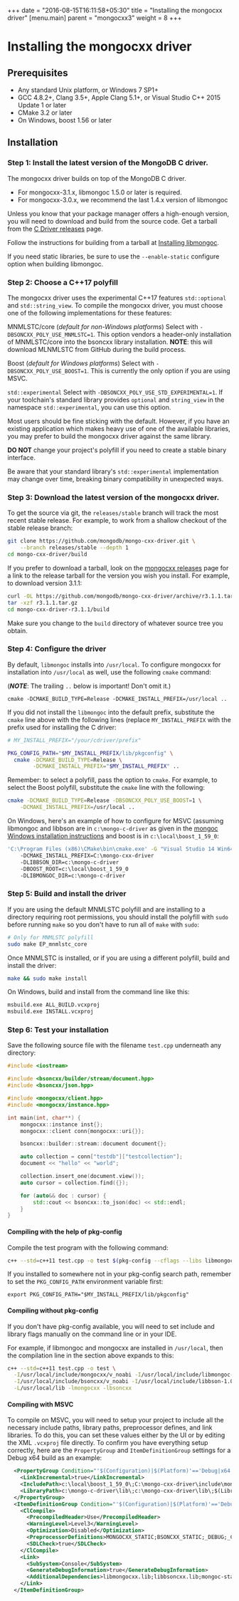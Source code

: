 +++
date = "2016-08-15T16:11:58+05:30"
title = "Installing the mongocxx driver"
[menu.main]
  parent = "mongocxx3"
  weight = 8
+++

# Installing the mongocxx driver

## Prerequisites

- Any standard Unix platform, or Windows 7 SP1+
- GCC 4.8.2+, Clang 3.5+, Apple Clang 5.1+, or Visual Studio C++ 2015
  Update 1 or later
- CMake 3.2 or later
- On Windows, boost 1.56 or later

## Installation

### Step 1: Install the latest version of the MongoDB C driver.

The mongocxx driver builds on top of the MongoDB C driver.

* For mongocxx-3.1.x, libmongoc 1.5.0 or later is required.
* For mongocxx-3.0.x, we recommend the last 1.4.x version of libmongoc

Unless you know that your package manager offers a high-enough version, you
will need to download and build from the source code. Get a tarball from
the [C Driver releases](https://github.com/mongodb/mongo-c-driver/releases)
page.

Follow the instructions for building from a tarball at
[Installing libmongoc](http://mongoc.org/libmongoc/current/installing.html).

If you need static libraries, be sure to use the `--enable-static`
configure option when building libmongoc.

### Step 2: Choose a C++17 polyfill

The mongocxx driver uses the experimental C++17 features
`std::optional` and `std::string_view`. To compile
the mongocxx driver, you must choose one of the following
implementations for these features:

   MNMLSTC/core (*default for non-Windows platforms*)
     Select with `-DBSONCXX_POLY_USE_MNMLSTC=1`. This option vendors a
     header-only installation of MNMLSTC/core into the bsoncxx library
     installation.  **NOTE**: this will download MLNMLSTC from
     GitHub during the build process.

   Boost (*default for Windows platforms*)
     Select with `-DBSONCXX_POLY_USE_BOOST=1`. This is currently the
     only option if you are using MSVC.

   `std::experimental`
     Select with `-DBSONCXX_POLY_USE_STD_EXPERIMENTAL=1`. If your
     toolchain's standard library provides `optional` and
     `string_view` in the namespace `std::experimental`, you can use
     this option.

Most users should be fine sticking with the default. However, if you
have an existing application which makes heavy use of one of the
available libraries, you may prefer to build the mongocxx driver
against the same library.

**DO NOT** change your project's polyfill if you need to create a
stable binary interface.

Be aware that your standard library's `std::experimental` implementation
may change over time, breaking binary compatibility in unexpected ways.

### Step 3: Download the latest version of the mongocxx driver.

To get the source via git, the `releases/stable` branch will track the most
recent stable release. For example, to work from a shallow checkout of the
stable release branch:

```sh
git clone https://github.com/mongodb/mongo-cxx-driver.git \
    --branch releases/stable --depth 1
cd mongo-cxx-driver/build
```

If you prefer to download a tarball, look on the [mongocxx
releases](https://github.com/mongodb/mongo-cxx-driver/releases) page for a
link to the release tarball for the version you wish you install.  For
example, to download version 3.1.1:

```sh
curl -OL https://github.com/mongodb/mongo-cxx-driver/archive/r3.1.1.tar.gz
tar -xzf r3.1.1.tar.gz
cd mongo-cxx-driver-r3.1.1/build
```

Make sure you change to the `build` directory of whatever source tree you
obtain.

### Step 4: Configure the driver

By default, `libmongoc` installs into `/usr/local`.  To configure
mongocxx for installation into `/usr/local` as well, use the following
`cmake` command:

(***NOTE***: The trailing `..` below is important!  Don't omit it.)

```
cmake -DCMAKE_BUILD_TYPE=Release -DCMAKE_INSTALL_PREFIX=/usr/local ..
```

If you did not install the `libmongoc` into the default prefix,
substitute the `cmake` line above with the following lines (replace
`MY_INSTALL_PREFIX` with the prefix used for installing the C driver:

```sh
# MY_INSTALL_PREFIX="/your/cdriver/prefix"

PKG_CONFIG_PATH="$MY_INSTALL_PREFIX/lib/pkgconfig" \
  cmake -DCMAKE_BUILD_TYPE=Release \
        -DCMAKE_INSTALL_PREFIX="$MY_INSTALL_PREFIX" ..
```

Remember: to select a polyfill, pass the option to `cmake`. For example,
to select the Boost polyfill, substitute the `cmake` line with
the following:

```sh
cmake -DCMAKE_BUILD_TYPE=Release -DBSONCXX_POLY_USE_BOOST=1 \
    -DCMAKE_INSTALL_PREFIX=/usr/local ..
```

On Windows, here's an example of how to configure for MSVC (assuming
libmongoc and libbson are in `c:\mongo-c-driver` as given in the
[mongoc Windows installation
instructions](http://mongoc.org/libmongoc/current/installing.html#building-windows)
and boost is in `c:\local\boost_1_59_0`:

```sh
'C:\Program Files (x86)\CMake\bin\cmake.exe' -G "Visual Studio 14 Win64"
    -DCMAKE_INSTALL_PREFIX=C:\mongo-cxx-driver
    -DLIBBSON_DIR=c:\mongo-c-driver
    -DBOOST_ROOT=c:\local\boost_1_59_0
    -DLIBMONGOC_DIR=c:\mongo-c-driver
```

### Step 5: Build and install the driver

If you are using the default MNMLSTC polyfill and are installing to a
directory requiring root permissions, you should install the polyfill with
`sudo` before running `make` so you don't have to run all of `make` with
`sudo`:

```sh
# Only for MNMLSTC polyfill
sudo make EP_mnmlstc_core
```

Once MNMLSTC is installed, or if you are using a different polyfill,
build and install the driver:

```sh
make && sudo make install
```

On Windows, build and install from the command line like this:

```sh
msbuild.exe ALL_BUILD.vcxproj
msbuild.exe INSTALL.vcxproj
```

### Step 6: Test your installation

Save the following source file with the filename `test.cpp`
underneath any directory:

```c++
#include <iostream>

#include <bsoncxx/builder/stream/document.hpp>
#include <bsoncxx/json.hpp>

#include <mongocxx/client.hpp>
#include <mongocxx/instance.hpp>

int main(int, char**) {
    mongocxx::instance inst{};
    mongocxx::client conn{mongocxx::uri{}};

    bsoncxx::builder::stream::document document{};

    auto collection = conn["testdb"]["testcollection"];
    document << "hello" << "world";

    collection.insert_one(document.view());
    auto cursor = collection.find({});

    for (auto&& doc : cursor) {
        std::cout << bsoncxx::to_json(doc) << std::endl;
    }
}
```

#### Compiling with the help of pkg-config

Compile the test program with the following command:

```sh
c++ --std=c++11 test.cpp -o test $(pkg-config --cflags --libs libmongocxx)
```

If you installed to somewhere not in your pkg-config search path, remember
to set the `PKG_CONFIG_PATH` environment variable first:

```
export PKG_CONFIG_PATH="$MY_INSTALL_PREFIX/lib/pkgconfig"
```

#### Compiling without pkg-config

If you don't have pkg-config available, you will need to set include and
library flags manually on the command line or in your IDE.

For example, if libmongoc and mongocxx are installed in `/usr/local`, then
the compilation line in the section above expands to this:

```sh
c++ --std=c++11 test.cpp -o test \
  -I/usr/local/include/mongocxx/v_noabi -I/usr/local/include/libmongoc-1.0 \
  -I/usr/local/include/bsoncxx/v_noabi -I/usr/local/include/libbson-1.0 \
  -L/usr/local/lib -lmongocxx -lbsoncxx
```

#### Compiling with MSVC

To compile on MSVC, you will need to setup your project to include all the
necessary include paths, library paths, preprocessor defines, and link
libraries. To do this, you can set these values either by the UI or by
editing the XML `.vcxproj` file directly. To confirm you have everything
setup correctly, here are the `PropertyGroup` and `ItemDefinitionGroup`
settings for a Debug x64 build as an example:

```xml
  <PropertyGroup Condition="'$(Configuration)|$(Platform)'=='Debug|x64'">
    <LinkIncremental>true</LinkIncremental>
    <IncludePath>c:\local\boost_1_59_0\;C:\mongo-cxx-driver\include\mongocxx\v_noabi;C:\mongo-cxx-driver\include\bsoncxx\v_noabi;C:\mongo-c-driver\include\libmongoc-1.0;C:\mongo-c-driver\include\libbson-1.0;$(IncludePath)</IncludePath>
    <LibraryPath>c:\mongo-c-driver\lib\;c:\mongo-cxx-driver\lib\;$(LibraryPath)</LibraryPath>
  </PropertyGroup>
  <ItemDefinitionGroup Condition="'$(Configuration)|$(Platform)'=='Debug|x64'">
    <ClCompile>
      <PrecompiledHeader>Use</PrecompiledHeader>
      <WarningLevel>Level3</WarningLevel>
      <Optimization>Disabled</Optimization>
      <PreprocessorDefinitions>MONGOCXX_STATIC;BSONCXX_STATIC;_DEBUG;_CONSOLE;%(PreprocessorDefinitions)</PreprocessorDefinitions>
      <SDLCheck>true</SDLCheck>
    </ClCompile>
    <Link>
      <SubSystem>Console</SubSystem>
      <GenerateDebugInformation>true</GenerateDebugInformation>
      <AdditionalDependencies>libmongocxx.lib;libbsoncxx.lib;mongoc-static-1.0.lib;bson-1.0.lib;%(AdditionalDependencies)</AdditionalDependencies>
    </Link>
  </ItemDefinitionGroup>
```
